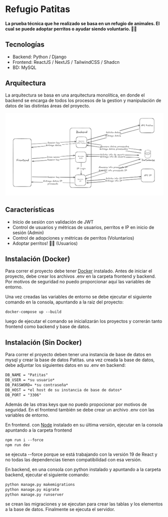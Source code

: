 # Refugio Patitas
#### La prueba técnica que he realizado se basa en un refugio de animales. El cual se puede adoptar perritos o ayudar siendo voluntario. 🐶🦴

## Tecnologías
 - Backend: Python / Django
 - Frontend: ReactJS / NextJS / TailwindCSS / Shadcn
 - BD: MySQL

## Arquitectura
La arquitectura se basa en una arquitectura monolítica, en donde el backend se encarga de todos los procesos de la gestion y manipulación de datos de las distintas áreas del proyecto.


![Arquitectura del proyecto](/docs/image.jpg)

## Características
- Inicio de sesión con validación de JWT
- Control de usuarios y métricas de usuarios, perritos e IP en inicio de sesión (Admin)
- Control de adopciones y métricas de perritos  (Voluntarios)
- Adoptar perritos! 🐶🦴 (Usuarios)

## Instalación (Docker)
Para correr el proyecto debe tener [Docker](https://www.docker.com/) instalado.
Antes de iniciar el proyecto, debe crear los archivos .env en la carpeta frontend y backend. Por motivos de seguridad no puedo proporcionar aquí las variables de entorno.

Una vez creadas las variables de entorno se debe ejecutar el siguiente comando en la consola, apuntando a la raiz del proyecto:

```
docker-compose up --build
```

luego de ejecutar el comando se inicializarán los proyectos y correrán tanto frontend como backend y base de datos.

## Instalación (Sin Docker)
Para correr el proyecto deben tener una instancia de base de datos en mysql y crear la base de datos Patitas. una vez creada la base de datos, debe adjuntar los siguientes datos en su .env en backend: 
```
DB_NAME = "Patitas"
DB_USER = *su usuario*
DB_PASSWORD= *su contraseña*
DB_HOST = *el host de su instancia de base de datos*
DB_PORT = "3306"
```
Además de las otras keys que no puedo propocionar por motivos de seguridad.
En el frontend también se debe crear un archivo .env con las variables de entorno.

En frontend. con [Node](https://nodejs.org/en/) instalado en su última versión, ejecutar en la consola apuntando a la carpeta frontend
```
npm run i --force
npm run dev
```
se ejecuta --force porque se está trabajando con la versión 19 de React y no todas las dependencias tienen compatibilidad con esa versión.

En backend, en una consola con python instalado y apuntando a la carpeta backend, ejecutar el siguiente comando: 
```
python manage.py makemigrations
python manage.py migrate
python manage.py runserver
```
se crean las migraciones y se ejecutan para crear las tablas y los elementos a la base de datos. Finalmente se ejecuta el servidor.